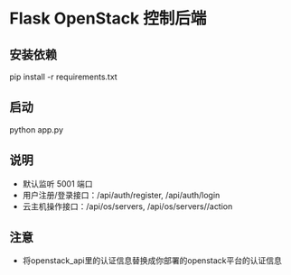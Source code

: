 # Flask OpenStack 控制后端

## 安装依赖
pip install -r requirements.txt

## 启动
python app.py

## 说明
- 默认监听 5001 端口
- 用户注册/登录接口：/api/auth/register, /api/auth/login
- 云主机操作接口：/api/os/servers, /api/os/servers/<id>/action

## 注意
- 将openstack_api里的认证信息替换成你部署的openstack平台的认证信息